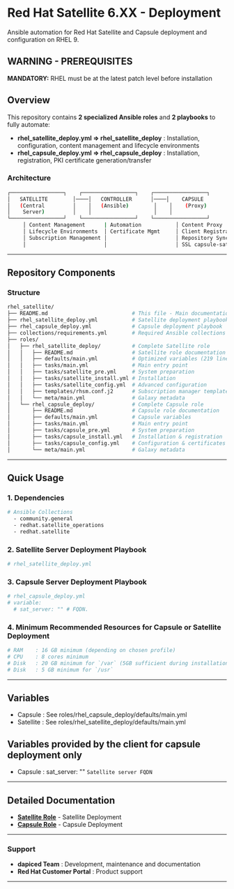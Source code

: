 # Red Hat Satellite 6.XX - Deployment

Ansible automation for Red Hat Satellite and Capsule deployment and configuration on RHEL 9.

## **WARNING - PREREQUISITES**

**MANDATORY:** RHEL must be at the latest patch level before installation  

## Overview

This repository contains **2 specialized Ansible roles** and **2 playbooks** to fully automate:

- **rhel_satellite_deploy.yml => rhel_satellite_deploy** : Installation, configuration, content management and lifecycle environments
- **rhel_capsule_deploy.yml => rhel_capsule_deploy**      : Installation, registration, PKI certificate generation/transfer

### Architecture

```bash
┌─────────────────┐    ┌─────────────────┐    ┌─────────────────┐
│   SATELLITE        │────│   CONTROLLER      │────│    CAPSULE         │
│   (Central         │    │   (Ansible)        │    │    (Proxy)         │
│    Server)         │    │                    │    │                    │
└─────────────────┘    └─────────────────┘    └─────────────────┘
     │ Content Management      | Automation           │ Content Proxy          
     │ Lifecycle Environments  │ Certificate Mgmt     │ Client Registration    
     │ Subscription Management │                      │ Repository Sync 
     │                         │                      │ SSL capsule-satellite cert
```

---

## Repository Components

### Structure

```bash
rhel_satellite/
├── README.md                           # This file - Main documentation
├── rhel_satellite_deploy.yml           # Satellite deployment playbook
├── rhel_capsule_deploy.yml             # Capsule deployment playbook
├── collections/requirements.yml        # Required Ansible collections
├── roles/    
│   ├── rhel_satellite_deploy/          # Complete Satellite role
│   │   ├── README.md                   # Satellite role documentation
│   │   ├── defaults/main.yml           # Optimized variables (219 lines)
│   │   ├── tasks/main.yml              # Main entry point
│   │   ├── tasks/satellite_pre.yml     # System preparation
│   │   ├── tasks/satellite_install.yml # Installation
│   │   ├── tasks/satellite_config.yml  # Advanced configuration
│   │   ├── templates/rhsm.conf.j2      # Subscription manager template
│   │   └── meta/main.yml               # Galaxy metadata
│   └── rhel_capsule_deploy/            # Complete Capsule role
│       ├── README.md                   # Capsule role documentation
│       ├── defaults/main.yml           # Capsule variables
│       ├── tasks/main.yml              # Main entry point
│       ├── tasks/capsule_pre.yml       # System preparation
│       ├── tasks/capsule_install.yml   # Installation & registration
│       ├── tasks/capsule_config.yml    # Configuration & certificates
│       └── meta/main.yml               # Galaxy metadata
```

---

## Quick Usage

### 1. **Dependencies**

```bash
# Ansible Collections
  - community.general
  - redhat.satellite_operations
  - redhat.satellite
```

### 2. **Satellite Server Deployment Playbook**

```bash
# rhel_satellite_deploy.yml
```

### 3. **Capsule Server Deployment Playbook**

```bash
# rhel_capsule_deploy.yml
# variable:              
  # sat_server: "" # FQDN.   
```

### 4. **Minimum Recommended Resources for Capsule or Satellite Deployment**

```bash
# RAM    : 16 GB minimum (depending on chosen profile)
# CPU    : 8 cores minimum
# Disk   : 20 GB minimum for `/var` (5GB sufficient during installation)
# Disk   : 5 GB minimum for `/usr`
```

---

## Variables

- Capsule   : See roles/rhel_capsule_deploy/defaults/main.yml
- Satellite : See roles/rhel_satellite_deploy/defaults/main.yml

## Variables provided by the client for capsule deployment only

- Capsule : sat_server: "" `Satellite server FQDN`

---

## Detailed Documentation

- **[Satellite Role](roles/rhel_satellite_deploy/README.md)** - Satellite Deployment
- **[Capsule Role](roles/rhel_capsule_deploy/README.md)**     - Capsule Deployment

---

### **Support**

- **dapiced Team**                 : Development, maintenance and documentation
- **Red Hat Customer Portal**   : Product support

---
